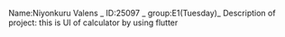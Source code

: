 Name:Niyonkuru Valens _
ID:25097 _
group:E1(Tuesday)_
Description of project: this is UI of calculator by using flutter
